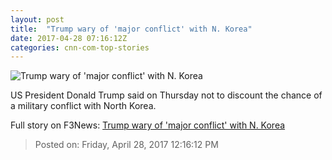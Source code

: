 ```yaml
---
layout: post
title:  "Trump wary of 'major conflict' with N. Korea"
date: 2017-04-28 07:16:12Z
categories: cnn-com-top-stories
---
```


![Trump wary of 'major conflict' with N. Korea](http://i2.cdn.cnn.com/cnnnext/dam/assets/170426110124-02-donald-trump-0425-super-tease.jpg)

US President Donald Trump said on Thursday not to discount the chance of a military conflict with North Korea.


Full story on F3News: [Trump wary of 'major conflict' with N. Korea](http://www.f3nws.com/n/4FumeB)

> Posted on: Friday, April 28, 2017 12:16:12 PM
